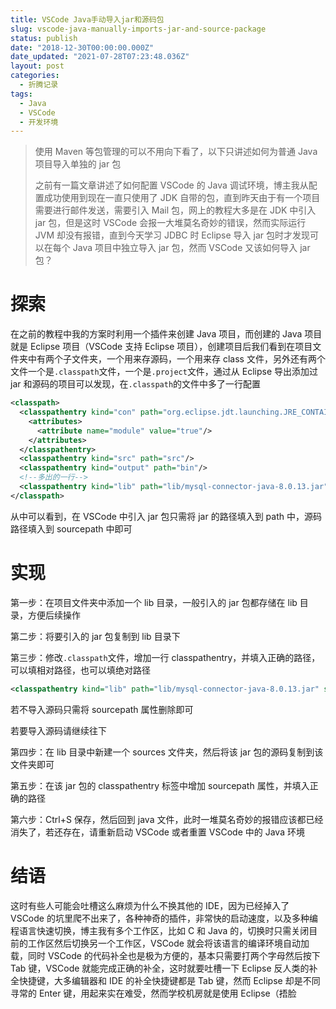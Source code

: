 ```yaml
---
title: VSCode Java手动导入jar和源码包
slug: vscode-java-manually-imports-jar-and-source-package
status: publish
date: "2018-12-30T00:00:00.000Z"
date_updated: "2021-07-28T07:23:48.036Z"
layout: post
categories:
  - 折腾记录
tags:
  - Java
  - VSCode
  - 开发环境
---
```


> 使用 Maven 等包管理的可以不用向下看了，以下只讲述如何为普通 Java 项目导入单独的 jar 包
>
> 之前有一篇文章讲述了如何配置 VSCode 的 Java 调试环境，博主我从配置成功使用到现在一直只使用了 JDK 自带的包，直到昨天由于有一个项目需要进行邮件发送，需要引入 Mail 包，网上的教程大多是在 JDK 中引入 jar 包，但是这时 VSCode 会报一大堆莫名奇妙的错误，然而实际运行 JVM 却没有报错，直到今天学习 JDBC 时 Eclipse 导入 jar 包时才发现可以在每个 Java 项目中独立导入 jar 包，然而 VSCode 又该如何导入 jar 包？

# 探索

在之前的教程中我的方案时利用一个插件来创建 Java 项目，而创建的 Java 项目就是 Eclipse 项目（VSCode 支持 Eclipse 项目），创建项目后我们看到在项目文件夹中有两个子文件夹，一个用来存源码，一个用来存 class 文件，另外还有两个文件一个是`.classpath`文件，一个是`.project`文件，通过从 Eclipse 导出添加过 jar 和源码的项目可以发现，在`.classpath`的文件中多了一行配置

```xml
<classpath>
  <classpathentry kind="con" path="org.eclipse.jdt.launching.JRE_CONTAINER/org.eclipse.jdt.internal.debug.ui.launcher.StandardVMType/JavaSE-1.8">
    <attributes>
      <attribute name="module" value="true"/>
    </attributes>
  </classpathentry>
  <classpathentry kind="src" path="src"/>
  <classpathentry kind="output" path="bin"/>
  <!--多出的一行-->
  <classpathentry kind="lib" path="lib/mysql-connector-java-8.0.13.jar" sourcepath="lib/sources/mysql-connector-java-8.0.13.zip"/>
</classpath>
```

从中可以看到，在 VSCode 中引入 jar 包只需将 jar 的路径填入到 path 中，源码路径填入到 sourcepath 中即可

# 实现

第一步：在项目文件夹中添加一个 lib 目录，一般引入的 jar 包都存储在 lib 目录，方便后续操作

第二步：将要引入的 jar 包复制到 lib 目录下

第三步：修改`.classpath`文件，增加一行 classpathentry，并填入正确的路径，可以填相对路径，也可以填绝对路径

```xml
<classpathentry kind="lib" path="lib/mysql-connector-java-8.0.13.jar" sourcepath="lib/sources/mysql-connector-java-8.0.13.zip"/>
```

若不导入源码只需将 sourcepath 属性删除即可

若要导入源码请继续往下

第四步：在 lib 目录中新建一个 sources 文件夹，然后将该 jar 包的源码复制到该文件夹即可

第五步：在该 jar 包的 classpathentry 标签中增加 sourcepath 属性，并填入正确的路径

第六步：Ctrl+S 保存，然后回到 java 文件，此时一堆莫名奇妙的报错应该都已经消失了，若还存在，请重新启动 VSCode 或者重置 VSCode 中的 Java 环境

# 结语

这时有些人可能会吐槽这么麻烦为什么不换其他的 IDE，因为已经掉入了 VSCode 的坑里爬不出来了，各种神奇的插件，非常快的启动速度，以及多种编程语言快速切换，博主我有多个工作区，比如 C 和 Java 的，切换时只需关闭目前的工作区然后切换另一个工作区，VSCode 就会将该语言的编译环境自动加载，同时 VSCode 的代码补全也是极为方便的，基本只需要打两个字母然后按下 Tab 键，VSCode 就能完成正确的补全，这时就要吐槽一下 Eclipse 反人类的补全快捷键，大多编辑器和 IDE 的补全快捷键都是 Tab 键，然而 Eclipse 却是不同寻常的 Enter 键，用起来实在难受，然而学校机房就是使用 Eclipse（捂脸
